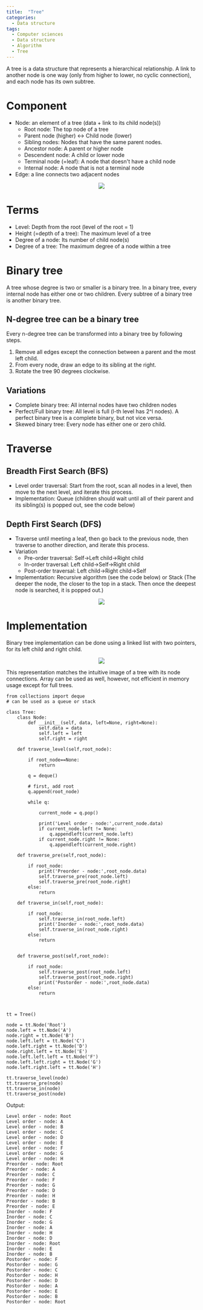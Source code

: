 ```yaml
---
title:  "Tree"
categories:
  - Data structure
tags:
  - Computer sciences
  - Data structure
  - Algorithm
  - Tree
---
```


A tree is a data structure that represents a hierarchical relationship. 
A link to another node is one way (only from higher to lower, no cyclic connection), 
and each node has its own subtree.

# Component
- Node: an element of a tree (data + link to its child node(s))
    - Root node: The top node of a tree
    - Parent node (higher) <-> Child node (lower)
    - Sibling nodes: Nodes that have the same parent nodes. 
    - Ancestor node: A parent or higher node
    - Descendent node: A child or lower node
    - Terminal node (=leaf): A node that doesn't have a child node
    - Internal node: A node that is not a terminal node
- Edge: a line connects two adjacent nodes

<p align="center">
<img src="{{ site.url }}{{ site.baseurl }}/assets/images/tree.png">
</p>

# Terms
- Level: Depth from the root (level of the root = 1)
- Height (=depth of a tree): The maximum level of a tree
- Degree of a node: Its number of child node(s)
- Degree of a tree: The maximum degree of a node within a tree

# Binary tree
A tree whose degree is two or smaller is a binary tree. 
In a binary tree, every internal node has either one or two children. 
Every subtree of a binary tree is another binary tree.

## N-degree tree can be a binary tree
Every n-degree tree can be transformed into a binary tree by following steps.
1. Remove all edges except the connection between a parent and the most left child.
2. From every node, draw an edge to its sibling at the right. 
3. Rotate the tree 90 degrees clockwise.

## Variations
- Complete binary tree: All internal nodes have two children nodes
- Perfect/Full binary tree: All level is full (l-th level has 2^l nodes). A perfect binary tree is a complete binary, but not vice versa. 
- Skewed binary tree: Every node has either one or zero child.


# Traverse

## Breadth First Search (BFS)
- Level order traversal: Start from the root, scan all nodes in a level, then move to the next level, and iterate this process.
- Implementation: Queue (children should wait until all of their parent and its sibling(s) is popped out, see the code below)

## Depth First Search (DFS)
- Traverse until meeting a leaf, then go back to the previous node, then traverse to another direction, and iterate this process.
- Variation
    - Pre-order traversal: Self->Left child->Right child
    - In-order traversal: Left child->Self->Right child
    - Post-order traversal: Left child->Right child->Self
- Implementation: Recursive algorithm (see the code below) or Stack (The deeper the node, the closer to the top in a stack. Then once the deepest node is searched, it is popped out.)

<p align="center">
<img src="{{ site.url }}{{ site.baseurl }}/assets/images/tree_traverse.png">
</p>

# Implementation
Binary tree implementation can be done using a linked list with two pointers, 
for its left child and right child. 
<p align="center">
<img src="{{ site.url }}{{ site.baseurl }}/assets/images/tree_imp.png">
</p>
This representation matches the intuitive image of a tree with its node connections.
Array can be used as well, however, not efficient in memory usage except for full trees.

```
from collections import deque 
# can be used as a queue or stack

class Tree:
    class Node:
        def __init__(self, data, left=None, right=None):
            self.data = data 
            self.left = left
            self.right = right
            
    def traverse_level(self,root_node):
        
        if root_node==None:
            return
        
        q = deque()

        # first, add root
        q.append(root_node)
        
        while q:
            
            current_node = q.pop()
            
            print('Level order - node:',current_node.data)
            if current_node.left != None:
                q.appendleft(current_node.left)
            if current_node.right != None:
                q.appendleft(current_node.right)
                
    def traverse_pre(self,root_node):

        if root_node:
            print('Preorder - node:',root_node.data)
            self.traverse_pre(root_node.left)
            self.traverse_pre(root_node.right)
        else:
            return
        
    def traverse_in(self,root_node):

        if root_node:
            self.traverse_in(root_node.left)
            print('Inorder - node:',root_node.data)
            self.traverse_in(root_node.right)
        else:
            return
            

    def traverse_post(self,root_node):

        if root_node:
            self.traverse_post(root_node.left)
            self.traverse_post(root_node.right)
            print('Postorder - node:',root_node.data)
        else:
            return
        


tt = Tree()

node = tt.Node('Root')
node.left = tt.Node('A')
node.right = tt.Node('B')
node.left.left = tt.Node('C')
node.left.right = tt.Node('D')
node.right.left = tt.Node('E')
node.left.left.left = tt.Node('F')
node.left.left.right = tt.Node('G')
node.left.right.left = tt.Node('H')

tt.traverse_level(node)
tt.traverse_pre(node)
tt.traverse_in(node)
tt.traverse_post(node)
```
Output:
```
Level order - node: Root
Level order - node: A
Level order - node: B
Level order - node: C
Level order - node: D
Level order - node: E
Level order - node: F
Level order - node: G
Level order - node: H
Preorder - node: Root
Preorder - node: A
Preorder - node: C
Preorder - node: F
Preorder - node: G
Preorder - node: D
Preorder - node: H
Preorder - node: B
Preorder - node: E
Inorder - node: F
Inorder - node: C
Inorder - node: G
Inorder - node: A
Inorder - node: H
Inorder - node: D
Inorder - node: Root
Inorder - node: E
Inorder - node: B
Postorder - node: F
Postorder - node: G
Postorder - node: C
Postorder - node: H
Postorder - node: D
Postorder - node: A
Postorder - node: E
Postorder - node: B
Postorder - node: Root

```